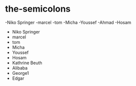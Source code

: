 # the-semicolons

-Niko Springer
-marcel
-tom
-Micha
-Youssef
-Ahmad
-Hosam
- Niko Springer
- marcel
- tom
- Micha
- Youssef
- Hosam
- Kathrine Beuth
- Alibaba
- George1
- Edgar

